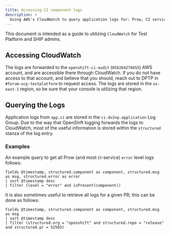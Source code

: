```yaml
---
title: Accessing CI component logs
description: >
  Using AWS's CloudWatch to query application logs for: Prow, CI services, Cluster Bot, Release Controller, etc..
---
```


This document is intended as a guide to utilizing `CloudWatch` for Test Platform and SHIP admins.

## Accessing CloudWatch
The logs are forwarded to the `openshift-ci-audit` (`058264270455`) AWS account, and are accessible there through CloudWatch.
If you do not have access to that account, and believe that you should, reach out to DPTP in `#forum-ocp-testplatform` to request access.
The logs are stored in the `us-east-1` region, so be sure that your console is utilizing that region.

## Querying the Logs
Application logs from `app.ci` are stored in the `ci-dv2np.application` Log Group.
Due to the way that OpenShift logging forwards the logs to CloudWatch, most of the useful information is stored within the `structured` stanza of the log entry.

### Examples
An example query to get all Prow (and most ci-service) `error` level logs follows:
```
fields @timestamp, structured.component as component, structured.msg as msg, structured.error as error
| sort @timestamp desc
| filter (level = "error" and isPresent(component))
```

It is also sometimes useful to retrieve all logs for a given PR; this can be done as follows:
```
fields @timestamp, structured.component as component, structured.msg as msg
| sort @timestamp desc
| filter (structured.org = "openshift" and structured.repo = "release" and structured.pr = 52503)
```
